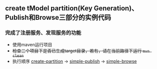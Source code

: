 ## create tModel partition(Key Generation)、Publish和Browse三部分的实例代码
### 完成了注册服务、发现服务的功能
- 使用maven运行项目
- ~~检查三个项目下是否已生成target目录，若有，请在当前路径下运行 `mvn clean`~~
- 执行顺序 [create-partition](./create-partition) -> [simple-publish](./simple-publish/) -> [simple-browse](./simple-browse/)